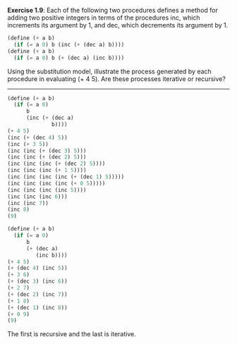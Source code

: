 **Exercise 1.9**: Each of the following two procedures defines
a method for adding two positive integers in terms of the
procedures inc, which increments its argument by 1, and
dec, which decrements its argument by 1.

```scheme
(define (+ a b)
  (if (= a 0) b (inc (+ (dec a) b))))
(define (+ a b)
  (if (= a 0) b (+ (dec a) (inc b))))
```

Using the substitution model, illustrate the process generated 
by each procedure in evaluating (+ 4 5). Are these processes 
iterative or recursive?

---

```scheme
(define (+ a b)
  (if (= a 0) 
      b 
      (inc (+ (dec a) 
              b))))
(+ 4 5)
(inc (+ (dec 4) 5))
(inc (+ 3 5))
(inc (inc (+ (dec 3) 5)))
(inc (inc (+ (dec 2) 5)))
(inc (inc (inc (+ (dec 2) 5))))
(inc (inc (inc (+ 1 5))))
(inc (inc (inc (inc (+ (dec 1) 5)))))
(inc (inc (inc (inc (+ 0 5)))))
(inc (inc (inc (inc 5))))
(inc (inc (inc 6)))
(inc (inc 7))
(inc 8)
(9)
```

```scheme
(define (+ a b)
  (if (= a 0) 
      b 
      (+ (dec a) 
         (inc b))))
(+ 4 5)
(+ (dec 4) (inc 5))
(+ 3 6)
(+ (dec 3) (inc 6))
(+ 2 7)
(+ (dec 2) (inc 7))
(+ 1 8)
(+ (dec 1) (inc 8))
(+ 0 9)
(9)
```

The first is recursive and the last is iterative.